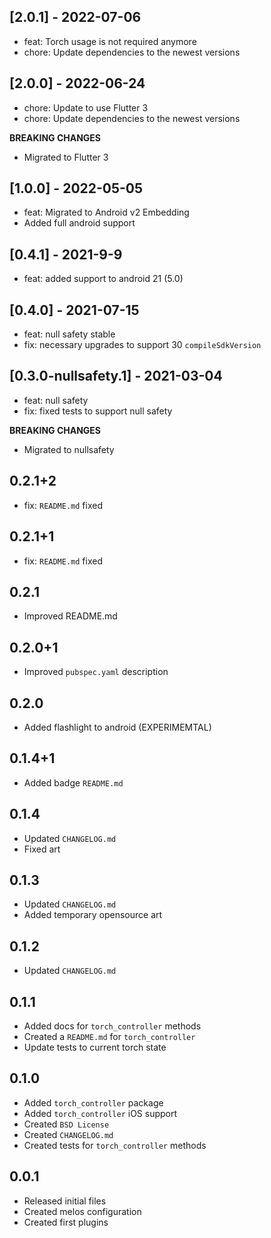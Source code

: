 ## [2.0.1] - 2022-07-06
- feat: Torch usage is not required anymore
- chore: Update dependencies to the newest versions

## [2.0.0] - 2022-06-24
- chore: Update to use Flutter 3
- chore: Update dependencies to the newest versions

**BREAKING CHANGES**
- Migrated to Flutter 3

## [1.0.0] - 2022-05-05
- feat: Migrated to Android v2 Embedding 
- Added full android support
  
## [0.4.1] - 2021-9-9
- feat: added support to android 21 (5.0)

## [0.4.0] - 2021-07-15
- feat: null safety stable
- fix: necessary upgrades to support 30 `compileSdkVersion`

## [0.3.0-nullsafety.1] - 2021-03-04
- feat: null safety
- fix: fixed tests to support null safety

**BREAKING CHANGES**
- Migrated to nullsafety

## 0.2.1+2
- fix: `README.md` fixed

## 0.2.1+1
- fix: `README.md` fixed

## 0.2.1
- Improved README.md

## 0.2.0+1
- Improved `pubspec.yaml` description

## 0.2.0
- Added flashlight to android (EXPERIMEMTAL)

## 0.1.4+1
- Added badge `README.md`

## 0.1.4
- Updated `CHANGELOG.md`
- Fixed art

## 0.1.3
- Updated `CHANGELOG.md`
- Added temporary opensource art

## 0.1.2
- Updated `CHANGELOG.md`

## 0.1.1
- Added docs for `torch_controller` methods
- Created a `README.md` for `torch_controller`
- Update tests to current torch state

## 0.1.0
- Added `torch_controller` package
- Added `torch_controller` iOS support
- Created `BSD License`
- Created `CHANGELOG.md`
- Created tests for `torch_controller` methods

## 0.0.1
- Released initial files
- Created melos configuration
- Created first plugins
